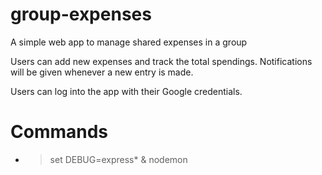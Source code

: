 # group-expenses
A simple web app to manage shared expenses in a group

Users can add new expenses and track the total spendings. Notifications will be given whenever a new entry is made.

Users can log into the app with their Google credentials.

# Commands
+ >set DEBUG=express* & nodemon